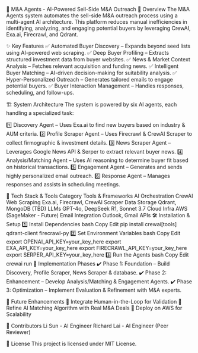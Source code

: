 🚀 M&A Agents - AI-Powered Sell-Side M&A Outreach
📌 Overview
The M&A Agents system automates the sell-side M&A outreach process using a multi-agent AI architecture. This platform reduces manual inefficiencies in identifying, analyzing, and engaging potential buyers by leveraging CrewAI, Exa.ai, Firecrawl, and Qdrant.

✨ Key Features
✅ Automated Buyer Discovery – Expands beyond seed lists using AI-powered web scraping.
✅ Deep Buyer Profiling – Extracts structured investment data from buyer websites.
✅ News & Market Context Analysis – Fetches relevant acquisition and funding news.
✅ Intelligent Buyer Matching – AI-driven decision-making for suitability analysis.
✅ Hyper-Personalized Outreach – Generates tailored emails to engage potential buyers.
✅ Buyer Interaction Management – Handles responses, scheduling, and follow-ups.

🏗️ System Architecture
The system is powered by six AI agents, each handling a specialized task:

1️⃣ Discovery Agent – Uses Exa.ai to find new buyers based on industry & AUM criteria.
2️⃣ Profile Scraper Agent – Uses Firecrawl & CrewAI Scraper to collect firmographic & investment details.
3️⃣ News Scraper Agent – Leverages Google News API & Serper to extract relevant buyer news.
4️⃣ Analysis/Matching Agent – Uses AI reasoning to determine buyer fit based on historical transactions.
5️⃣ Engagement Agent – Generates and sends highly personalized email outreach.
6️⃣ Response Agent – Manages responses and assists in scheduling meetings.

🔧 Tech Stack & Tools
Category	Tools & Frameworks
AI Orchestration	CrewAI
Web Scraping	Exa.ai, Firecrawl, CrewAI Scraper
Data Storage	Qdrant, MongoDB (TBD)
LLMs	GPT-4o, DeepSeek R1, Sonnet 3.7
Cloud Infra	AWS (SageMaker - Future)
Email Integration	Outlook, Gmail APIs
🛠️ Installation & Setup
1️⃣ Install Dependencies
bash
Copy
Edit
pip install crewai[tools] qdrant-client firecrawl-py
2️⃣ Set Environment Variables
bash
Copy
Edit
export OPENAI_API_KEY=your_key_here
export EXA_API_KEY=your_key_here
export FIRECRAWL_API_KEY=your_key_here
export SERPER_API_KEY=your_key_here
3️⃣ Run the Agents
bash
Copy
Edit
crewai run
📅 Implementation Phases
✔️ Phase 1: Foundation – Build Discovery, Profile Scraper, News Scraper & database.
✔️ Phase 2: Enhancement – Develop Analysis/Matching & Engagement Agents.
✔️ Phase 3: Optimization – Implement Evaluation & Refinement with M&A experts.

🚀 Future Enhancements
🔹 Integrate Human-in-the-Loop for Validation
🔹 Refine AI Matching Algorithm with Real M&A Deals
🔹 Deploy on AWS for Scalability

👥 Contributors
Li Sun - AI Engineer
Richard Lai - AI Engineer (Peer Reviewer)

📜 License
This project is licensed under MIT License.